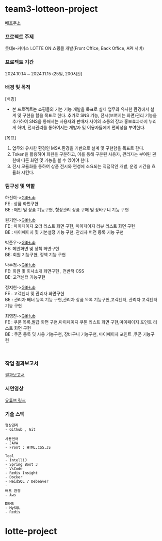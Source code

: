 # team3-lotteon-project
[배포주소](http://ec2-43-202-32-28.ap-northeast-2.compute.amazonaws.com:8085/)



### 프로젝트 주제
롯데e-커머스 LOTTE ON 쇼핑몰 개발(Front Office, Back Office, API 서버)

### 프로젝트 기간
2024.10.14 ~ 2024.11.15 (25일, 200시간)

### 배경 및 목적
[배경] <br/>
- 본 프로젝트는 쇼핑몰의 기본 기능 개발을 목표로 실제 업무와 유사한 환경에서 설계 및 구현을 함을 목표로 한다.
추가로 SNS 기능, 전시(보여지는 화면)관리 기능을 추가하여 SNS을 통해서는 사용자와 판매자 사이의 소통의 장과 홍보효과까지 누리게 하며, 전시관리를 통하여서는 개발자 및 이용자들에게 편의성을 부여한다.

[목표]<br/>
1. 업무와 유사한 환경인 MSA 환경을 기반으로 설계 및 구현함을 목표로 한다.
2. Token을 활용하여 회원을 구분하고, 이를 통해 구분된 사용자, 관리자는 부여된 권한에 따른 화면 및 기능을 볼 수 있어야 한다.
3. 전시 모듈화를 통하여 상품 전시와 편성에 소요되는 직접적인 개발, 운영 시간을 효율화 시킨다.


### 팀구성 및 역할
하진희->[GitHub](https://github.com/jin123346)  <br/>
FE : 상품 화면구현<br/>
BE : 메인 및 상품 기능구현, 형상관리 상품 구매 및 장바구니 기능 구현

원기연->[GitHub](https://github.com/KYW99) <br/>
FE : 마이페이지 오더 리스트 화면 구현, 마이페이지 리뷰 리스트 화면 구현<br/>
BE : 마이페이지 및 기본설정 기능 구현, 관리자 버전 등록 기능 구현

박준우->[GitHub](https://github.com/Dangi90)<br/>
FE: 메인화면 및 정책 화면구현<br/>
BE: 회원 기능구현, 정책 기능 구현

박수정->[GitHub](https://github.com/sujeonq)<br/>
FE: 회원 및 회사소개 화면구현 , 전반적 CSS <br/>
BE: 고객센터 기능구현

정지현->[GitHub](https://github.com/jungmayo)<br/>
FE : 고객센터 및 관리자 화면구현<br/>
BE : 관리자 배너 등록 기능 구현,관리자 상품 목록 기능구현,고객센터, 관리자 고객센터 기능 구현

최영진->[GitHub](https://github.com/chldudwls)<br/>
FE : 쿠폰 목록,발급 화면 구현,마이페이지 쿠폰 리스트 화면 구현,마이페이지 포인트 리스트 화면 구현<br/>
BE : 쿠폰 등록 및 사용 기능구현, 장바구니 기능구현, 마이페이지 포인트 ,쿠폰 기능구현

<br/>

### 작업 결과보고서
[결과보고서](https://rigorous-pullover-060.notion.site/5-71184743218542b393115c30bacf0be0?pvs=4)

### 시연영상
[유튜브 링크](https://youtu.be/zAxkudEVJoU?si=DOHBPiBwnwDovJPN)
<br/>
### 기술 스택
    형상관리
    - Github , Git
      
    사용언어
    - JAVA 
    - Front : HTML,CSS,JS
      
    Tool
    - IntelliJ
    - Spring Boot 3
    - VsCode
    - Redis Insight
    - Docker
    - HeidSQL / Debeaver
    - 
    배포 환경
    - Aws
      
    DBMS
    - MySQL
    - Redis


# lotte-project
